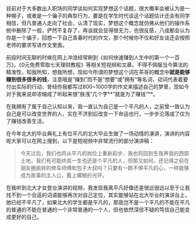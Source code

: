 # 

目前对于大多数出入职场的同学谈如何实现梦想这个话题，很大概率会被认为是一种幌子，或者是一个骗子的典型行为，要是在学生时代谈这个话题估计还会有同学相信，但凡普通人走向了社会，认清了现实，梦想这个概念就仿佛从他们的操作系统中删除了一般，俨然不复存了，再谈就会显得很无力，也很反感，八成都会认为你是一个骗子，回想一下自己青春时代的作文，那个时候你不仅和好友谈还会按照老师的要求写进作文里面。

前段时间无聊的时候在网上冲浪经常刷到《如何快速赚到人生中的第一个一百万》，《0元免费零取七天理财教程》等相关短视频和文章。不得不佩服当今算法的精准性，知我所知，想我所想，现如今所谓的梦想这个词在茶哥的概念中**就是能够赚到很多很多的钱**，注意哦是“赚到”而不是”想要“或”拥有“等名词，动词代表着要付出实际的行动，曾经你我都写过800~1000字的作文来描述自己的梦里，现如今对于我来说却浓缩成了听起来很”肤浅“几个字**”就是为了赚钱“**。

在我拥有了属于自己认知以来，我一直认为自己是一个平凡的人，之前曾一致认为自己是可以改变世界的人，实在不济到后改变一下命运也行，一步步沦落成了仅为了赚钱改善生活。

在今年北大的毕业典礼上有位平凡的北大毕业生做了一场动情的演讲，演讲的内容呢大家可以在网上搜到，以下是短视频中非常流行的部分演讲稿：

> 今天过后，我们也将从平凡的岗位上重新起步，我也将回到生我养我的西部土地，我们有可能终其一生也还是个平凡的人，但那又如何，还记得之前在朋友圈疯转的修车师傅和包子大叔吗？只要有一颗不惧平凡的心，一样能够成为故事的主人公，戴上耀眼的光环。

在我听到北大才女登台演讲的视频，我发现我离平凡好像还差很远很远以至于让我找不到一个合适的词语能够再次对自己定位，其实能够站在北大毕业的演讲台上，她已经不平凡了，如果北大的学生都是平凡的，那我岂不是一个平凡的不能在平凡的普通的不能在普通的一个非常普通的一个人，但也依然深信不疑的笃信自己能变成更好的自己。



